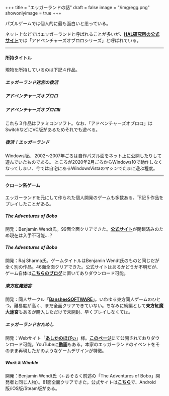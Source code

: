 +++
title = "エッガーランドの話"
draft = false
image = "/img/egg.png"
showonlyimage = true
+++

パズルゲームでは個人的に最も面白いと思っている。
<!--more-->

ネット上などではエッガーランドと呼ばれることが多いが、[**HAL研究所の公式サイト**](https://www.hallab.co.jp/works/series/lolo/)では「アドベンチャーズオブロロシリーズ」と呼ばれている。

***
#### 所持タイトル
現物を所持しているのは下記４作品。
##### エッガーランド迷宮の復活
##### アドベンチャーズオブロロ
##### アドベンチャーズオブロロⅡ
これら３作品はファミコンソフト。なお、「アドベンチャーズオブロロ」はSwitchなどにVC版があるためそれでも遊べる。
##### 復活！エッガーランド
Windows版。
2002～2007年ごろは自作パズル面をネット上に公開したりして遊んでいたものである。
ところが2020年2月ごろからWindows10で動作しなくなってしまい、今では自宅にあるWindowsVistaのマシンでたまに遊ぶ程度。

***
#### クローン系ゲーム
エッガーランドを元にして作られた個人開発のゲームも多数ある。下記５作品をプレイしたことがある。
##### The Adventures of Bobo
開発：Benjamin Wendt氏。99面全面クリアできた。[**公式サイト**](http://www.nebslilypad.com/)が閉鎖済みのため現在は入手不可能…？
##### The Adventures of Bobo
開発：Raj Sharma氏。ゲームタイトルはBenjamin Wendt氏のものと同じだが全く別の作品。46面全面クリアできた。公式サイトはあるかどうか不明だが、ゲーム自体は[**こちらのブログ**](https://www.zurd.ca/a-tribute-to-adventures-of-lolo-and-others/#2005-adventures-of-bobo)に置いてありダウンロード可能。
##### 東方紅魔迷宮
開発：同人サークル「[**BansheeSOFTWARE**](http://www.banshee.jp/)」。いわゆる東方同人ゲームのひとつ。難易度が高く、まだ全面クリアできていない。ちなみに続編として**東方紅魔大迷宮**もあるが購入しただけで未開封、早くプレイしなくては。
##### エッガーランドおためし
開発：Webサイト「[**あしかのほびぃ**](http://karamer.rosx.net/)」様。[**このページ**](http://karamer.rosx.net/?notices/48)にて公開されておりダウンロード可能。YouTubeに[**動画**](https://www.youtube.com/watch?v=KXKqrvbcE6M)もある。本家のエッガーランドのイベントをそのまま再現したかのようなゲームデザインが特徴。
##### Wark & Wimble
開発：Benjamin Wendt氏（←おそらく前述の「The Adventures of Bobo」開発者と同じ人物）。81面全面クリアできた。公式サイトは[**こちら**](https://www.warkandwimble.com/)で、Android版/iOS版/Steam版がある。














